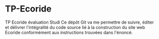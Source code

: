 # TP-Ecoride
TP Ecoride évaluation Studi 
Ce dépôt Git va me permettre de suivre, éditer et délivrer l'intégralité du code source lié à la construction du site web Ecoride conformément aux instructions trouvées dans l'énoncé.
